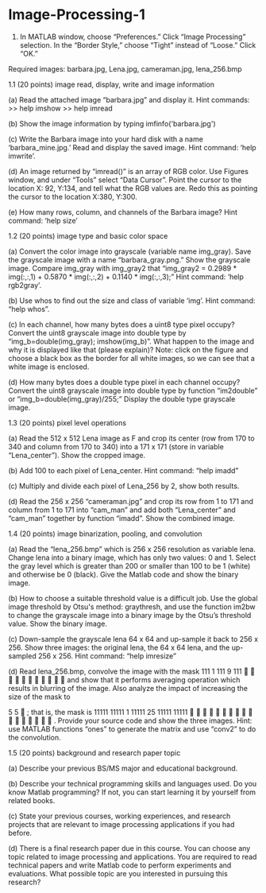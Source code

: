 # Image-Processing-1


1. In MATLAB window, choose “Preferences.” Click “Image Processing” selection. In the “Border
Style,” choose “Tight” instead of “Loose.” Click “OK.”

Required images: barbara.jpg, Lena.jpg, cameraman.jpg, lena_256.bmp
 
1.1 (20 points) image read, display, write and image information

(a) Read the attached image “barbara.jpg” and display it.  Hint commands: >> help imshow >> help imread

(b) Show the image information by typing imfinfo('barbara.jpg')

(c) Write the Barbara image into your hard disk with a name ‘barbara_mine.jpg.’ Read and display
the saved image. Hint command: ‘help imwrite’.

(d) An image returned by “imread()” is an array of RGB color. Use Figures window, and under “Tools”
select “Data Cursor”. Point the cursor to the location X: 92, Y:134, and tell what the RGB values are.
Redo this as pointing the cursor to the location X:380, Y:300.

(e) How many rows, column, and channels of the Barbara image? Hint command: ‘help size’

1.2 (20 points) image type and basic color space

(a) Convert the color image into grayscale (variable name img_gray). Save the grayscale image with
a name “barbara_gray.png.” Show the grayscale image. Compare img_gray with img_gray2 that
“img_gray2 = 0.2989 * img(:,:,1) + 0.5870 * img(:,:,2) + 0.1140 *
img(:,:,3);” Hint command: ‘help rgb2gray’.

(b) Use whos to find out the size and class of variable ‘img’. Hint command: “help whos”.

(c) In each channel, how many bytes does a uint8 type pixel occupy? Convert the uint8 grayscale
image into double type by “img_b=double(img_gray); imshow(img_b)”. What happen to the image
and why it is displayed like that (please explain)? Note: click on the figure and choose a black box as
the border for all white images, so we can see that a white image is enclosed.


(d) How many bytes does a double type pixel in each channel occupy? Convert the uint8 grayscale
image into double type by function “im2double” or “img_b=double(img_gray)/255;” Display the
double type grayscale image.

1.3 (20 points) pixel level operations

(a) Read the 512 x 512 Lena image as F and crop its center (row from 170 to 340 and column from
170 to 340) into a 171 x 171 (store in variable “Lena_center”). Show the cropped image.

(b) Add 100 to each pixel of Lena_center. Hint command: “help imadd”

(c) Multiply and divide each pixel of Lena_256 by 2, show both results.

(d) Read the 256 x 256 “cameraman.jpg” and crop its row from 1 to 171 and column from 1 to 171
into “cam_man” and add both “Lena_center” and “cam_man” together by function “imadd”. Show
the combined image.

1.4 (20 points) image binarization, pooling, and convolution

(a) Read the “lena_256.bmp” which is 256 x 256 resolution as variable lena. Change lena into a
binary image, which has only two values: 0 and 1. Select the gray level which is greater than 200 or
smaller than 100 to be 1 (white) and otherwise be 0 (black). Give the Matlab code and show the
binary image.

(b) How to choose a suitable threshold value is a difficult job. Use the global image threshold by
Otsu's method: graythresh, and use the function im2bw to change the grayscale image into a binary
image by the Otsu’s threshold value. Show the binary image.

(c) Down-sample the grayscale lena 64 x 64 and up-sample it back to 256 x 256. Show three images:
the original lena, the 64 x 64 lena, and the up-sampled 256 x 256. Hint command: “help imresize”

(d) Read lena_256.bmp, convolve the image with the mask
111
1
111
9
111
 
  
 
   
and show that it performs
averaging operation which results in blurring of the image. Also analyze the impact of increasing the
size of the mask to

5 5 
; that is, the mask is
11111
11111
1
11111
25
11111
11111
 
 
 
  
 
 
   
. Provide your source code and
show the three images. Hint: use MATLAB functions “ones” to generate the matrix and use “conv2”
to do the convolution.

1.5 (20 points) background and research paper topic

(a) Describe your previous BS/MS major and educational background.

(b) Describe your technical programming skills and languages used. Do you know Matlab
programming? If not, you can start learning it by yourself from related books.

(c) State your previous courses, working experiences, and research projects that are relevant to image
processing applications if you had before.

(d) There is a final research paper due in this course. You can choose any topic related to image
processing and applications. You are required to read technical papers and write Matlab code to
perform experiments and evaluations. What possible topic are you interested in pursuing this
research?
